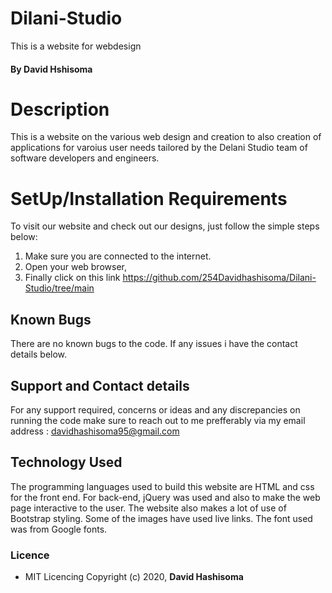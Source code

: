 # Dilani-Studio
This is a website for webdesign
#### By **David Hshisoma**

# Description
This is a website on the various web design and creation to also creation of applications for varoius user needs tailored by the Delani Studio team of software developers and engineers.

# SetUp/Installation Requirements
To visit our website and check out our designs, just follow the simple steps below:
1. Make sure you are connected to the internet.
2. Open your web browser,
3. Finally click on this link https://github.com/254Davidhashisoma/Dilani-Studio/tree/main
## Known Bugs
There are no known bugs to the code. If any issues i have the contact details below.

## Support and Contact details
For any support required, concerns or ideas and any discrepancies on running the code make sure to reach out to me prefferably via my email address : davidhashisoma95@gmail.com 

## Technology Used
The programming languages used to build this website are HTML and css for the front end. For back-end, jQuery was used and also to make the web page interactive to the user. The website also makes a lot of use of Bootstrap styling. Some of the images have used live links. The font used was from Google fonts.

### Licence
* MIT Licencing
Copyright (c) 2020, **David Hashisoma**

